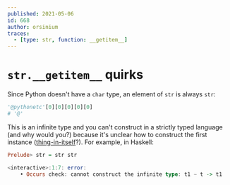 ```yaml
---
published: 2021-05-06
id: 668
author: orsinium
traces:
  - [type: str, function: __getitem__]
---
```


# `str.__getitem__` quirks

Since Python doesn't have a `char` type, an element of `str` is always `str`:

```python
'@pythonetc'[0][0][0][0][0]
# '@'
```

This is an infinite type and you can't construct in a strictly typed language (and why would you?) because it's unclear how to construct the first instance ([thing-in-itself](https://en.wikipedia.org/wiki/Thing-in-itself)?). For example, in Haskell:

```haskell
Prelude> str = str str

<interactive>:1:7: error:
    • Occurs check: cannot construct the infinite type: t1 ~ t -> t1
```
